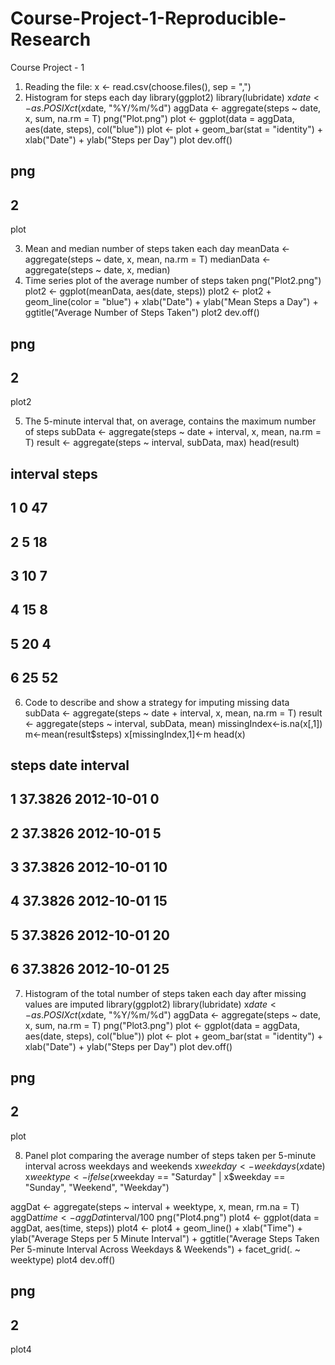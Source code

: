 # Course-Project-1-Reproducible-Research

Course Project - 1
1. Reading the file:
  x <- read.csv(choose.files(), sep = ",")
2. Histogram for steps each day
  library(ggplot2)
  library(lubridate)
  x$date <- as.POSIXct(x$date, "%Y/%m/%d")
  aggData <- aggregate(steps ~ date, x, sum, na.rm = T)
  png("Plot.png")
  plot <- ggplot(data = aggData, aes(date, steps), col("blue"))
  plot <- plot + geom_bar(stat = "identity") + xlab("Date") + ylab("Steps per Day")
  plot
  dev.off()
## png 
##   2
  plot


3. Mean and median number of steps taken each day
  meanData <- aggregate(steps ~ date, x, mean, na.rm = T)
  medianData <- aggregate(steps ~ date, x, median)
4. Time series plot of the average number of steps taken
  png("Plot2.png")
  plot2 <- ggplot(meanData, aes(date, steps))
  plot2 <- plot2 + geom_line(color = "blue") + xlab("Date") + ylab("Mean Steps a Day") + ggtitle("Average Number of Steps Taken")
  plot2
  dev.off()
## png 
##   2
  plot2


5. The 5-minute interval that, on average, contains the maximum number of steps
  subData <- aggregate(steps ~ date + interval, x, mean, na.rm = T)
  result <- aggregate(steps ~ interval, subData, max)
  head(result)
##   interval steps
## 1        0    47
## 2        5    18
## 3       10     7
## 4       15     8
## 5       20     4
## 6       25    52
6. Code to describe and show a strategy for imputing missing data
  subData <- aggregate(steps ~ date + interval, x, mean, na.rm = T)
  result <- aggregate(steps ~ interval, subData, mean)
  missingIndex<-is.na(x[,1])
  m<-mean(result$steps)
  x[missingIndex,1]<-m
  head(x)
##     steps       date interval
## 1 37.3826 2012-10-01        0
## 2 37.3826 2012-10-01        5
## 3 37.3826 2012-10-01       10
## 4 37.3826 2012-10-01       15
## 5 37.3826 2012-10-01       20
## 6 37.3826 2012-10-01       25
7. Histogram of the total number of steps taken each day after missing values are imputed
  library(ggplot2)
  library(lubridate)
  x$date <- as.POSIXct(x$date, "%Y/%m/%d")
  aggData <- aggregate(steps ~ date, x, sum, na.rm = T)
  png("Plot3.png")
  plot <- ggplot(data = aggData, aes(date, steps), col("blue"))
  plot <- plot + geom_bar(stat = "identity") + xlab("Date") + ylab("Steps per Day")
  plot
  dev.off()
## png 
##   2
  plot


8. Panel plot comparing the average number of steps taken per 5-minute interval across weekdays and weekends
  x$weekday <- weekdays(x$date)
  x$weektype <- ifelse(x$weekday == "Saturday" | x$weekday == "Sunday", "Weekend", "Weekday")
  
  aggDat <- aggregate(steps ~ interval + weektype, x, mean, rm.na = T)
  aggDat$time <- aggDat$interval/100
  png("Plot4.png")
  plot4 <- ggplot(data = aggDat, aes(time, steps))
  plot4 <- plot4 + geom_line() + xlab("Time") + ylab("Average Steps per 5 Minute Interval") + ggtitle("Average Steps Taken Per 5-minute Interval Across Weekdays & Weekends") + facet_grid(. ~ weektype)
  plot4
  dev.off()
## png 
##   2
  plot4
